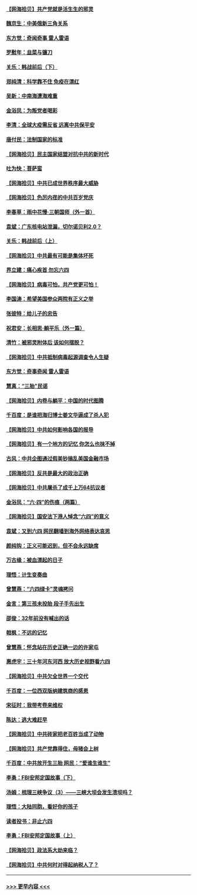 #### [【网海拾贝】共产党就是活生生的邪灵](../pages/nsc993/n13036627.md?t=06220302) 
#### [魏京生：中美俄新三角关系](../pages/nsc993/n13035986.md?t=06220302) 
#### [东方觉：奇闻奇事 雷人雷语](../pages/nsc993/n13035878.md?t=06220302) 
#### [罗慰年：韭菜与镰刀](../pages/nsc993/n13034374.md?t=06220302) 
#### [关乐：韩战前后（下）](../pages/nsc993/n13034113.md?t=06220302) 
#### [郑纯清：科学靠不住 免疫在漂红](../pages/nsc993/n13034093.md?t=06220302) 
#### [吴新：中南海遭海难重](../pages/nsc993/n13034084.md?t=06220302) 
#### [金浴凤：为叛党者喝彩](../pages/nsc993/n13034058.md?t=06220302) 
#### [李清：全球大疫需反省 远离中共保平安](../pages/nsc993/n13033784.md?t=06220302) 
#### [唐付民：法制国家的标准](../pages/nsc993/n13032944.md?t=06220302) 
#### [【网海拾贝】民主国家结盟对抗中共的新时代](../pages/nsc993/n13031717.md?t=06220302) 
#### [吐为快：菩萨蛮](../pages/nsc993/n13030033.md?t=06220302) 
#### [【网海拾贝】中共已成世界秩序最大威胁](../pages/nsc993/n13028138.md?t=06220302) 
#### [【网海拾贝】色厉内荏的中共百岁党庆](../pages/nsc993/n13025582.md?t=06220302) 
#### [李春草：雨中花慢‧三朝国师（外一首）](../pages/nsc993/n13025567.md?t=06220302) 
#### [袁斌：广东核电站泄漏，切尔诺贝利2.0？](../pages/nsc993/n13025475.md?t=06220302) 
#### [关乐：韩战前后（上）](../pages/nsc993/n13025387.md?t=06220302) 
#### [【网海拾贝】中共最有可能是集体坏死](../pages/nsc993/n13023101.md?t=06220302) 
#### [界立建：痛心疾首 勿忘六四](../pages/nsc993/n13022339.md?t=06220302) 
#### [【网海拾贝】病毒可怕，共产党更可怕！](../pages/nsc993/n13020728.md?t=06220302) 
#### [李国涛：希望美国参众两院有正义之举](../pages/nsc993/n13020674.md?t=06220302) 
#### [张彼特：给儿子的忠告](../pages/nsc993/n13018934.md?t=06220302) 
#### [祝君安：长相思‧躺平乐（外一篇）](../pages/nsc993/n13018923.md?t=06220302) 
#### [清竹：被邪灵附体后 该如何摆脱？](../pages/nsc993/n13018877.md?t=06220302) 
#### [【网海拾贝】中共抵制病毒起源调查令人生疑](../pages/nsc993/n13017785.md?t=06220302) 
#### [东方觉：奇事奇闻 雷人雷语](../pages/nsc993/n13017577.md?t=06220302) 
#### [慧真：“三胎”民谣](../pages/nsc993/n13017394.md?t=06220302) 
#### [【网海拾贝】内卷与躺平：中国的时代图腾](../pages/nsc993/n13016128.md?t=06220302) 
#### [千百度：是谁把海归博士姜文华逼成了杀人犯](../pages/nsc993/n13015218.md?t=06220302) 
#### [【网海拾贝】中共如何影响各国的报导](../pages/nsc993/n13012599.md?t=06220302) 
#### [【网海拾贝】有一个地方的记忆 你怎么也抹不掉](../pages/nsc993/n13009802.md?t=06220302) 
#### [古风：中共企图通过假美钞搞乱美国金融市场](../pages/nsc993/n13009626.md?t=06220302) 
#### [【网海拾贝】反共是最大的政治正确](../pages/nsc993/n13007051.md?t=06220302) 
#### [【网海拾贝】中共屠杀了成千上万64抗议者](../pages/nsc993/n13002713.md?t=06220302) 
#### [金浴凤：“六·四”的伤痕（两篇）](../pages/nsc993/n13001719.md?t=06220302) 
#### [【网海拾贝】国安法下港人悼念“六四”的意义](../pages/nsc993/n13001039.md?t=06220302) 
#### [袁斌：又到六四 网民翻墙到海外网络表达哀思](../pages/nsc993/n13000995.md?t=06220302) 
#### [颜纯钩：正义可能迟到，但不会永远缺席](../pages/nsc993/n13000920.md?t=06220302) 
#### [万古缘：被血漂起的日子](../pages/nsc993/n13000914.md?t=06220302) 
#### [理悟：计生变奏曲](../pages/nsc993/n13000414.md?t=06220302) 
#### [曾慧燕：“六四绿卡”灵魂拷问](../pages/nsc993/n13000277.md?t=06220302) 
#### [金言：第三孩未投胎 段子手先出生](../pages/nsc993/n13000215.md?t=06220302) 
#### [邵俊：32年前没有喊出的话](../pages/nsc993/n13000181.md?t=06220302) 
#### [戟枫：不远的记忆](../pages/nsc993/n13000121.md?t=06220302) 
#### [曾慧燕：怀念站在历史正确一边的许家屯](../pages/nsc993/n13000073.md?t=06220302) 
#### [惠虎宇：三十年河东河西 放大历史视野看六四](../pages/nsc993/n13000018.md?t=06220302) 
#### [【网海拾贝】中共欠全世界一个交代](../pages/nsc993/n12998706.md?t=06220302) 
#### [千百度：一位西双版纳建筑商的感恩](../pages/nsc993/n12998487.md?t=06220302) 
#### [宋征时：我带考卷来维权](../pages/nsc993/n12994088.md?t=06220302) 
#### [陈达：逃大难赶早](../pages/nsc993/n12993569.md?t=06220302) 
#### [【网海拾贝】中共砖家把老百姓当成了动物](../pages/nsc993/n12993483.md?t=06220302) 
#### [【网海拾贝】共产党靠得住，母猪会上树](../pages/nsc993/n12990730.md?t=06220302) 
#### [千百度：中共放开生三胎 网民：“爱谁生谁生”](../pages/nsc993/n12990644.md?t=06220302) 
#### [李勇：FBI安邦定国故事（下）](../pages/nsc993/n12987854.md?t=06220302) 
#### [汤姆：梳理三峡争议（3）——三峡大坝会发生溃坝吗？](../pages/nsc993/n12989806.md?t=06220302) 
#### [理悟：大陆同胞，看好你的孩子](../pages/nsc993/n12989778.md?t=06220302) 
#### [读者投书：非止六四](../pages/nsc993/n12989673.md?t=06220302) 
#### [李勇：FBI安邦定国故事（上）](../pages/nsc993/n12987749.md?t=06220302) 
#### [【网海拾贝】政法系大劫来临？](../pages/nsc993/n12987596.md?t=06220302) 
#### [【网海拾贝】中共何时对得起纳税人了？](../pages/nsc993/n12985578.md?t=06220302) 

----
#### [ >>> 更早内容 <<< ](../indexes/nsc993-earlier.md)
